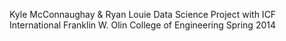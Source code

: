 Kyle McConnaughay & Ryan Louie
Data Science Project with ICF International
Franklin W. Olin College of Engineering
Spring 2014
